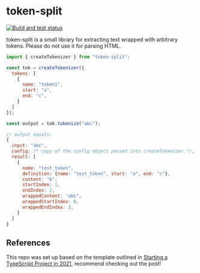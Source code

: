 # token-split

[![Build and test status](https://github.com/redhataccess/token-split/workflows/Lint%20and%20test/badge.svg)](https://github.com/redhataccess/token-split/actions?query=workflow%3A%22Build+and+test%22)

token-split is a small library for extracting text wrapped with arbitrary tokens.  Please do not use it for parsing HTML.

```js
import { createTokenizer } from "token-split";

const tok = createTokenizer({
  tokens: [
    {
      name: "token1",
      start: "a",
      end: "c",
    }
  ]
});

const output = tok.tokenize("abc");

// output equals:
{
  input: "abc",
  config: /* copy of the config object passed into createTokenizer */,
  result: [
    {
      name: "test_token",
      definition: {name: "test_token", start: "a", end: "c"},
      content: "b",
      startIndex: 1,
      endIndex: 2,
      wrappedContent: "abc",
      wrappedStartIndex: 0,
      wrappedEndIndex: 3,
    }
  ]
}
```
## References

This repo was set up based on the template outlined in [Starting a TypeScript Project in 2021](https://www.metachris.com/2021/03/bootstrapping-a-typescript-node.js-project/), recommend checking out the post!
